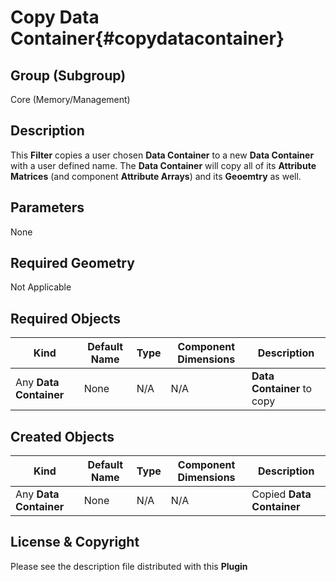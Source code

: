 Copy Data Container{#copydatacontainer}
=============

## Group (Subgroup) ##
Core (Memory/Management)


## Description ##
This **Filter** copies a user chosen **Data Container** to a new **Data Container** with a user defined name. The **Data Container** will copy all of its **Attribute Matrices** (and component **Attribute Arrays**) and its **Geoemtry** as well.

## Parameters ##
None

## Required Geometry ##
Not Applicable

## Required Objects ##
| Kind | Default Name | Type | Component Dimensions | Description |
|------|--------------|-------------|---------|-----|
| Any **Data Container** | None | N/A | N/A | **Data Container** to copy |

## Created Objects ##
| Kind | Default Name | Type | Component Dimensions | Description |
|------|--------------|-------------|---------|-----|
| Any **Data Container** | None | N/A | N/A | Copied **Data Container** |

## License & Copyright ##

Please see the description file distributed with this **Plugin**


